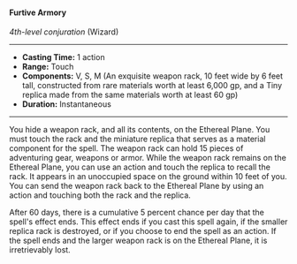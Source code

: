 #### Furtive Armory
*4th-level conjuration* (Wizard)
___
- **Casting Time:** 1 action
- **Range:** Touch
- **Components:** V, S, M (An exquisite weapon rack, 10 feet wide by 6 feet tall, constructed from rare materials worth at least 6,000 gp, and a Tiny replica made from the same materials worth at least 60 gp)
- **Duration:** Instantaneous
---
You hide a weapon rack, and all its contents, on the Ethereal Plane. You must touch the rack and the miniature replica that serves as a material component for the spell. The weapon rack can hold 15 pieces of adventuring gear, weapons or armor. While the weapon rack remains on the Ethereal Plane, you can use an action and touch the replica to recall the rack. It appears in an unoccupied space on the ground within 10 feet of you. You can send the weapon rack back to the Ethereal Plane by using an action and touching both the rack and the replica.

After 60 days, there is a cumulative 5 percent chance per day that the spell's effect ends. This effect ends if you cast this spell again, if the smaller replica rack is destroyed, or if you choose to end the spell as an action. If the spell ends and the larger weapon rack is on the Ethereal Plane, it is irretrievably lost.

